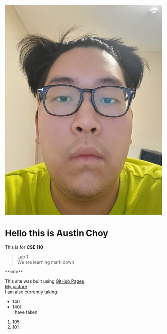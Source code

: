 ![image info](https://github.com/a2choy/Lab1/blob/main/slef.jpg)
# Hello this is Austin Choy  
This is for **CSE 110**  
> Lab 1  
We are learning mark down
```
**bold**
```  
This site was built using [GitHub Pages](https://pages.github.com/).  
[My picture](https://github.com/a2choy/Lab1/blob/main/slef.jpg)  
I am also currently taking  
- 140
- 140l  
I have taken  
1. 105
2. 101
